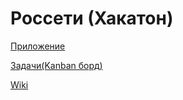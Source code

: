 # Россети (Хакатон)
[Приложение](https://usestrict-js.github.io/rosseti-wind/)

[Задачи(Kanban борд)](https://github.com/usestrict-js/rosseti-wind/projects/1)

[Wiki](https://github.com/usestrict-js/rosseti-wind/wiki)
